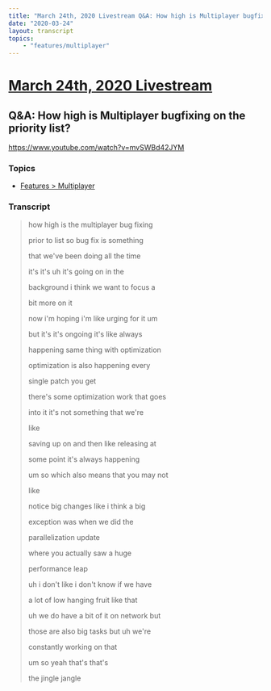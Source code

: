 ```yaml
---
title: "March 24th, 2020 Livestream Q&A: How high is Multiplayer bugfixing on the priority list?"
date: "2020-03-24"
layout: transcript
topics:
    - "features/multiplayer"
---
```

# [March 24th, 2020 Livestream](../2020-03-24.md)
## Q&A: How high is Multiplayer bugfixing on the priority list?
https://www.youtube.com/watch?v=mvSWBd42JYM

### Topics
* [Features > Multiplayer](../topics/features/multiplayer.md)

### Transcript

> how high is the multiplayer bug fixing
>
> prior to list so bug fix is something
>
> that we've been doing all the time
>
> it's it's uh it's going on in the
>
> background i think we want to focus a
>
> bit more on it
>
> now i'm hoping i'm like urging for it um
>
> but it's it's ongoing it's like always
>
> happening same thing with optimization
>
> optimization is also happening every
>
> single patch you get
>
> there's some optimization work that goes
>
> into it it's not something that we're
>
> like
>
> saving up on and then like releasing at
>
> some point it's always happening
>
> um so which also means that you may not
>
> like
>
> notice big changes like i think a big
>
> exception was when we did the
>
> parallelization update
>
> where you actually saw a huge
>
> performance leap
>
> uh i don't like i don't know if we have
>
> a lot of low hanging fruit like that
>
> uh we do have a bit of it on network but
>
> those are also big tasks but uh we're
>
> constantly working on that
>
> um so yeah that's that's
>
> the jingle jangle
>
